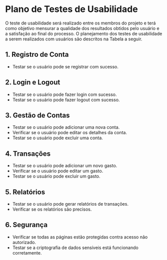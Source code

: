 # Plano de Testes de Usabilidade

 O teste de usabilidade será realizado entre os membros do projeto e terá como objetivo mensurar a qualidade dos resultados obtidos pelo usuário e a satisfação ao final do processo. O planejamento dos testes de usabilidade a serem realizados com usuários são descritos na Tabela a seguir.

## 1. Registro de Conta
- Testar se o usuário pode se registrar com sucesso.

## 2. Login e Logout
- Testar se o usuário pode fazer login com sucesso.
- Testar se o usuário pode fazer logout com sucesso.

## 3. Gestão de Contas
- Testar se o usuário pode adicionar uma nova conta.
- Verificar se o usuário pode editar os detalhes da conta.
- Testar se o usuário pode excluir uma conta.

## 4. Transações
- Testar se o usuário pode adicionar um novo gasto.
- Verificar se o usuário pode editar um gasto.
- Testar se o usuário pode excluir um gasto.

## 5. Relatórios
- Testar se o usuário pode gerar relatórios de transações.
- Verificar se os relatórios são precisos.

## 6. Segurança
- Verificar se todas as páginas estão protegidas contra acesso não autorizado.
- Testar se a criptografia de dados sensíveis está funcionando corretamente.
